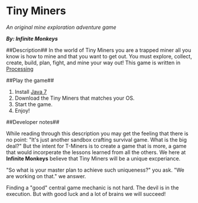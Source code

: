 Tiny Miners
========
*An original mine exploration adventure game*

***By: Infinite Monkeys***

##Description##
In the world of Tiny Miners you are a trapped miner all you know is how to mine and that you want to get out.
You must explore, collect, create, build, plan, fight, and mine your way out!
This game is written in [Processing](http://www.processing.org/ "A Java implementation language")

##Play the game##
1. Install [Java 7](https://java.com/en/download/index.jsp "Download the latest version of Java")
1. Download the Tiny Miners that matches your OS.
2. Start the game.
3. Enjoy!

##Developer notes##

While reading through this description you may get the feeling that there is no point: "It's just another sandbox crafting survival game. What is the big deal?" But the intent for T-Miners is to create a game that is more, a game that would incorperate the lessons learned from all the others. We here at **Infinite Monkeys** believe that Tiny Miners will be a unique excperiance.

"So what is your master plan to achieve such uniqueness?" you ask. "We are working on that." we answer.

Finding a "good" central game mechanic is not hard. The devil is in the execution. But with good luck and a lot of brains we will succeed!

